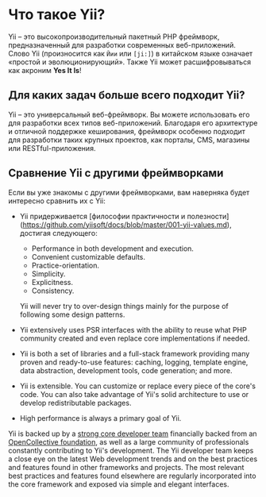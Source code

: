 # Что такое Yii?
Yii – это высокопроизводительный пакетный PHP фреймворк, предназначенный для разработки современных веб-приложений. 
Слово Yii (произносится как `Йии` или `[ji:]`) в китайском языке означает «простой и эволюционирующий». 
Также Yii может расшифровываться как акроним **Yes It Is**!

## Для каких задач больше всего подходит Yii?

Yii – это универсальный веб-фреймворк.
Вы можете использовать его для разработки всех типов веб-приложений.
Благодаря его архитектуре и отличной поддержке кеширования, фреймворк особенно подходит для разработки таких крупных проектов, как порталы, CMS, магазины или RESTful-приложения.

## Сравнение Yii с другими фреймворками

Если вы уже знакомы с другими фреймворками, вам наверняка будет интересно сравнить их с Yii:

- Yii придерживается [философии практичности и полезности] (https://github.com/yiisoft/docs/blob/master/001-yii-values.md), достигая следующего:
  - Performance in both development and execution.
  - Convenient customizable defaults.
  - Practice-orientation.
  - Simplicity.
  - Explicitness.
  - Consistency.
  
  Yii will never try to over-design things mainly for the purpose of following
  some design patterns.
- Yii extensively uses PSR interfaces with the ability to reuse what PHP community created and even
  replace core implementations if needed.
- Yii is both a set of libraries and a full-stack framework providing many proven and ready-to-use features:
  caching, logging, template engine, data abstraction, development tools, code generation; and more.
- Yii is extensible. You can customize or replace every piece of the core's code. You can also
  take advantage of Yii's solid architecture to use or develop redistributable packages.
- High performance is always a primary goal of Yii.

Yii is backed up by a [strong core developer team](https://www.yiiframework.com/team/) financially backed from an
[OpenCollective foundation](https://opencollective.com/yiisoft), as well as a large community of professionals constantly
contributing to Yii's development. The Yii developer team keeps a close eye on the latest Web development trends and
on the best practices and features found in other frameworks and projects. The most relevant best practices and features
found elsewhere are regularly incorporated into the core framework and exposed via simple and elegant interfaces.